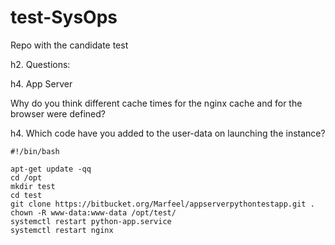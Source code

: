 # test-SysOps
Repo with the candidate test



h2. Questions:

h4. App Server

Why do you think different cache times for the nginx cache and for the browser were defined?




h4. Which code have you added to the user-data on launching the instance?

```
#!/bin/bash

apt-get update -qq
cd /opt
mkdir test
cd test
git clone https://bitbucket.org/Marfeel/appserverpythontestapp.git .
chown -R www-data:www-data /opt/test/
systemctl restart python-app.service
systemctl restart nginx
```
